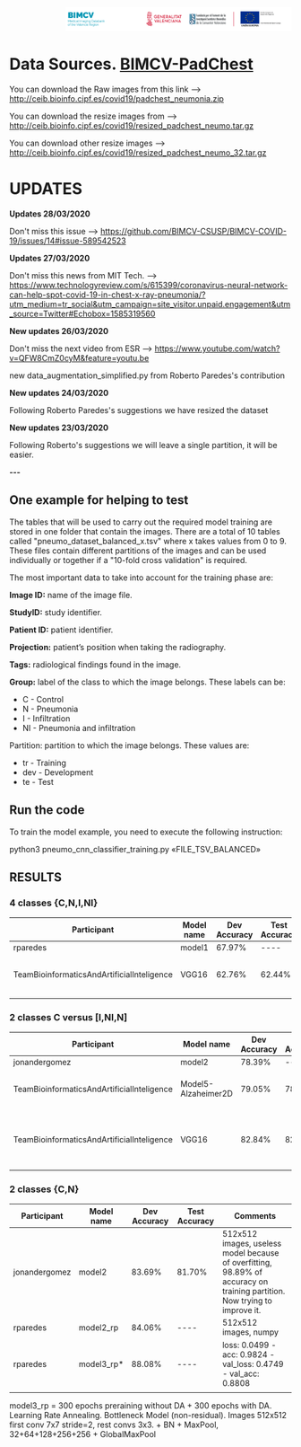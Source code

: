 <div class="clearfix" style="padding: 0px; padding-left: 100px; display: flex; flex-wrap: nowrap; justify-content: space-evenly; align-items:center">
<a href="http://bimcv.cipf.es/"><img src="https://github.com/BIMCV-CSUSP/BIMCV-COVID-19/blob/master/chestRx/logoinst.png?raw=true"</a><a href="http://ceib.san.gva.es"></a></div>

# Data Sources. [BIMCV-PadChest](http://ceib.bioinfo.cipf.es/covid19/padchest_neumonia.zip)
You can download the Raw images from this link --> http://ceib.bioinfo.cipf.es/covid19/padchest_neumonia.zip

You can download the resize images from  --> http://ceib.bioinfo.cipf.es/covid19/resized_padchest_neumo.tar.gz

You can download other resize images --> http://ceib.bioinfo.cipf.es/covid19/resized_padchest_neumo_32.tar.gz
# UPDATES

**Updates 28/03/2020**

Don't miss this issue  --> https://github.com/BIMCV-CSUSP/BIMCV-COVID-19/issues/14#issue-589542523

**Updates 27/03/2020**

Don't miss this news from MIT Tech. --> https://www.technologyreview.com/s/615399/coronavirus-neural-network-can-help-spot-covid-19-in-chest-x-ray-pneumonia/?utm_medium=tr_social&utm_campaign=site_visitor.unpaid.engagement&utm_source=Twitter#Echobox=1585319560

**New updates 26/03/2020**

Don't miss the next video from ESR --> https://www.youtube.com/watch?v=QFW8CmZ0cyM&feature=youtu.be

new data_augmentation_simplified.py from Roberto Paredes's contribution

**New updates 24/03/2020**

Following Roberto Paredes's suggestions we have resized the dataset 

**New updates 23/03/2020**

Following Roberto's suggestions we will leave a single partition, it will be easier.

**---**

## One example for helping to test
The tables that will be used to carry out the required model training are stored in one folder that contain the images. There are a total of 10 tables called "pneumo_dataset_balanced_x.tsv" where x takes values from 0 to 9. 
These files contain different partitions of the images and can be used individually or together if a "10-fold cross validation" is required. 

The most important data to take into account for the training phase are:

**Image ID:** name of the image file.

**StudyID:** study identifier.

**Patient ID:** patient identifier.

**Projection:** patient’s position when taking the radiography.

**Tags:** radiological findings found in the image.

**Group:** label of the class to which the image belongs. These labels can be:

* C - Control
* N - Pneumonia
* I - Infiltration
* NI - Pneumonia and infiltration

Partition: partition to which the image belongs. These values are:
* tr - Training
* dev - Development
* te - Test
## Run the code

To train the model example, you need to execute the following instruction:

python3 pneumo_cnn_classifier_training.py «FILE_TSV_BALANCED»


## RESULTS

### 4 classes {C,N,I,NI}

|  Participant | Model name  | Dev Accuracy | Test Accuracy  | Comments  |
|---|---|---|---|---|
| rparedes  | model1 | 67.97%  | ----  |  512x512 images, numpy |
|TeamBioinformaticsAndArtificialInteligence|VGG16|62.76%|62.44%|Resize 524x524 -> 224x224 with Transfer Learning and without Data Augmentation (Train 81.44%), dataBase=Resize_padchest_neumo(2.81GB)|
|   |   |   |   |   |

### 2 classes C versus [I,NI,N]
|  Participant | Model name  | Dev Accuracy | Test Accuracy  | Comments  |
|---|---|---|---|---|
| jonandergomez  | model2 | 78.39%  | ----  |  512x512 images |
|TeamBioinformaticsAndArtificialInteligence| Model5-Alzaheimer2D |79.05%|78.21%| Resize 524x524 -> 224x224 without Transfer Learning and Data Augmentation (Train 81.74%), dataBase=Resize_padchest_neumo(2.81GB)  |
|TeamBioinformaticsAndArtificialInteligence| VGG16  |82.84%|82.46%|  Resize 524x524 -> 224x224 with Transfer Learning and Data Augmentation (Train 85.04%), dataBase=Resize_padchest_neumo(2.81GB), Data augmentation with ImageDataGenerator TF+Keras)  |

### 2 classes {C,N}
|  Participant | Model name  | Dev Accuracy | Test Accuracy  | Comments  |
|---|---|---|---|---|
| jonandergomez | model2 | 83.69% | 81.70% | 512x512 images, useless model because of overfitting, 98.89% of accuracy on training partition. Now trying to improve it. | 
| rparedes  | model2_rp | 84.06%  | ----  | 512x512 images, numpy |
| rparedes  | model3_rp* | 88.08%  | ----  | loss: 0.0499 - acc: 0.9824 - val_loss: 0.4749 - val_acc: 0.8808   |
|   |   |   |   |   |

model3_rp = 300 epochs preraining without DA + 300 epochs with DA. Learning Rate Annealing. Bottleneck Model (non-residual). Images 512x512 first conv 7x7 stride=2, rest convs 3x3. + BN + MaxPool, 32+64+128+256+256 + GlobalMaxPool
